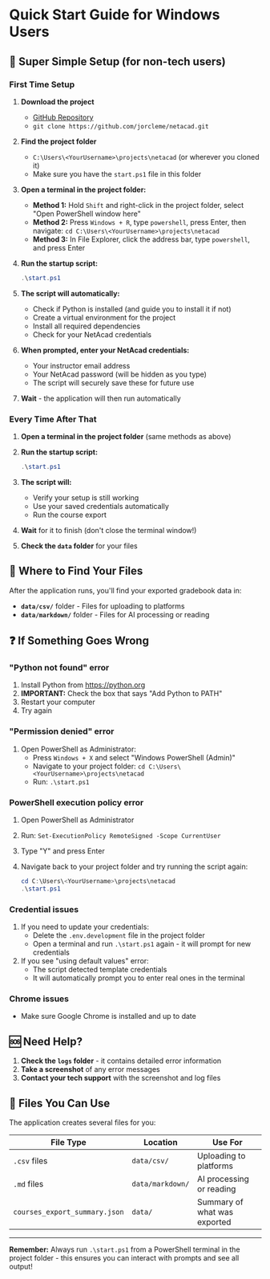 # Quick Start Guide for Windows Users

## 🚀 Super Simple Setup (for non-tech users)

### First Time Setup

1. **Download the project**
   - [GitHub Repository](https://github.com/jorcleme/netacad)
   - `git clone https://github.com/jorcleme/netacad.git`
2. **Find the project folder**
   - `C:\Users\<YourUsername>\projects\netacad` (or wherever you cloned it)
   - Make sure you have the `start.ps1` file in this folder
3. **Open a terminal in the project folder:**
   - **Method 1:** Hold `Shift` and right-click in the project folder, select "Open PowerShell window here"
   - **Method 2:** Press `Windows + R`, type `powershell`, press Enter, then navigate: `cd C:\Users\<YourUsername>\projects\netacad`
   - **Method 3:** In File Explorer, click the address bar, type `powershell`, and press Enter
4. **Run the startup script:**

   ```powershell
   .\start.ps1
   ```

5. **The script will automatically:**
   - Check if Python is installed (and guide you to install it if not)
   - Create a virtual environment for the project
   - Install all required dependencies
   - Check for your NetAcad credentials
6. **When prompted, enter your NetAcad credentials:**
   - Your instructor email address
   - Your NetAcad password (will be hidden as you type)
   - The script will securely save these for future use
7. **Wait** - the application will then run automatically

### Every Time After That

1. **Open a terminal in the project folder** (same methods as above)
2. **Run the startup script:**

   ```powershell
   .\start.ps1
   ```

3. **The script will:**
   - Verify your setup is still working
   - Use your saved credentials automatically
   - Run the course export
4. **Wait** for it to finish (don't close the terminal window!)
5. **Check the `data` folder** for your files

## 📁 Where to Find Your Files

After the application runs, you'll find your exported gradebook data in:

- **`data/csv/`** folder - Files for uploading to platforms
- **`data/markdown/`** folder - Files for AI processing or reading

## ❓ If Something Goes Wrong

### "Python not found" error

1. Install Python from <https://python.org>
2. **IMPORTANT:** Check the box that says "Add Python to PATH"
3. Restart your computer
4. Try again

### "Permission denied" error

1. Open PowerShell as Administrator:
   - Press `Windows + X` and select "Windows PowerShell (Admin)"
   - Navigate to your project folder: `cd C:\Users\<YourUsername>\projects\netacad`
   - Run: `.\start.ps1`

### PowerShell execution policy error

1. Open PowerShell as Administrator
2. Run: `Set-ExecutionPolicy RemoteSigned -Scope CurrentUser`
3. Type "Y" and press Enter
4. Navigate back to your project folder and try running the script again:

   ```powershell
   cd C:\Users\<YourUsername>\projects\netacad
   .\start.ps1
   ```

### Credential issues

1. If you need to update your credentials:
   - Delete the `.env.development` file in the project folder
   - Open a terminal and run `.\start.ps1` again - it will prompt for new credentials
2. If you see "using default values" error:
   - The script detected template credentials
   - It will automatically prompt you to enter real ones in the terminal

### Chrome issues

- Make sure Google Chrome is installed and up to date

## 🆘 Need Help?

1. **Check the `logs` folder** - it contains detailed error information
2. **Take a screenshot** of any error messages
3. **Contact your tech support** with the screenshot and log files

## 🎯 Files You Can Use

The application creates several files for you:

| File Type                     | Location         | Use For                      |
| ----------------------------- | ---------------- | ---------------------------- |
| `.csv` files                  | `data/csv/`      | Uploading to platforms       |
| `.md` files                   | `data/markdown/` | AI processing or reading     |
| `courses_export_summary.json` | `data/`          | Summary of what was exported |

---

**Remember:** Always run `.\start.ps1` from a PowerShell terminal in the project folder - this ensures you can interact with prompts and see all output!
